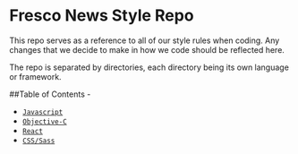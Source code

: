 # Fresco News Style Repo

This repo serves as a reference to all of our style rules when coding. Any changes that we decide to make in how we code should be reflected here.

The repo is separated by directories, each directory being its own language or framework.

##Table of Contents - 

- [`Javascript`](https://github.com/webpack/webpack)
- [`Objective-C`](https://github.com/webpack/webpack)
- [`React`](https://github.com/webpack/webpack)
- [`CSS/Sass`](https://github.com/webpack/webpack)
